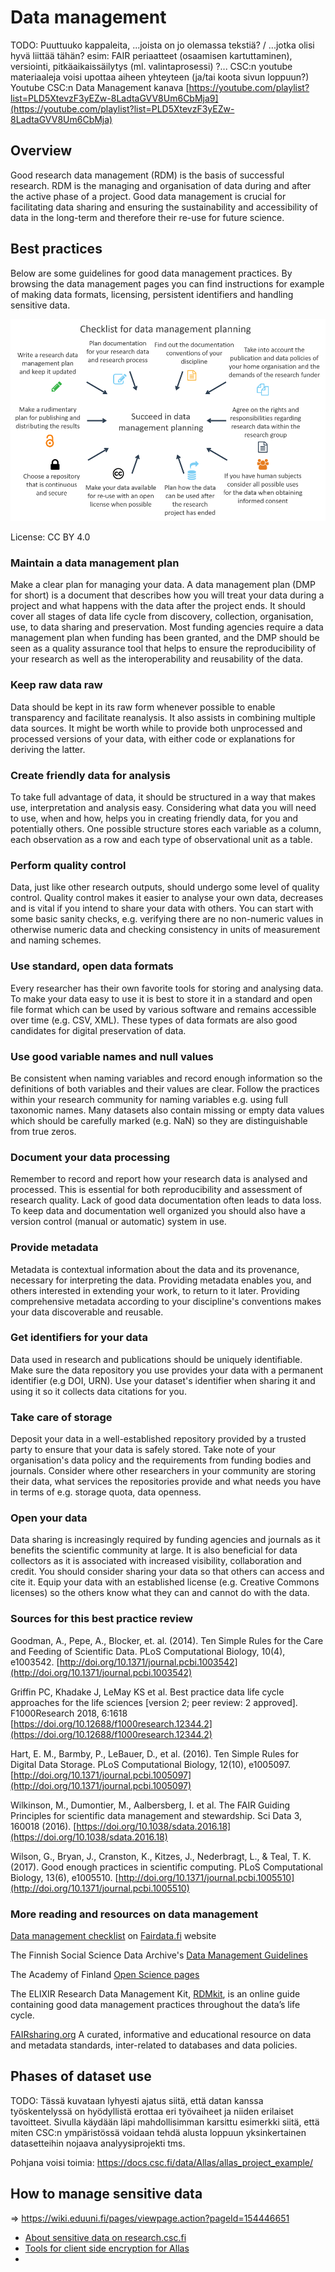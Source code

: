 # Data management
TODO: Puuttuuko kappaleita, ...joista on jo olemassa tekstiä? / ...jotka olisi hyvä liittää tähän?
esim: FAIR periaatteet (osaamisen kartuttaminen), versiointi, pitkäaikaissäilytys (ml. valintaprosessi) ?...
CSC:n youtube materiaaleja voisi upottaa aiheen yhteyteen (ja/tai koota sivun loppuun?)
Youtube CSC:n Data Management kanava [https://youtube.com/playlist?list=PLD5XtevzF3yEZw-8LadtaGVV8Um6CbMja9](https://youtube.com/playlist?list=PLD5XtevzF3yEZw-8LadtaGVV8Um6CbMja)

<a name="header1"></a>

## Overview

Good research data management (RDM) is the basis of successful research. RDM is the managing and organisation of data during and after the active phase of a project. Good data management is crucial for facilitating data sharing and ensuring the sustainability and accessibility of data in the long-term and therefore their re-use for future science.

<a name="header2"></a>

## Best practices

Below are some guidelines for good data management practices. By browsing the data management pages you can find instructions for example of 
making data formats, licensing, persistent identifiers and handling sensitive data.

![Checklist for data management planning](../../img/Checklist_for_DMP_v1.png "Checklist for how to be successful in data management planning")

License: CC BY 4.0

 
### Maintain a data management plan

Make a clear plan for managing your data. A data management plan (DMP for short) is a document that describes how you will treat your data during a project and what happens with the data after the project ends. It should cover all stages of data life cycle from discovery,  collection, organisation, use, to data sharing and preservation. Most funding agencies require a data management plan when funding has been granted, and the DMP should be seen as a quality assurance tool that helps to ensure the reproducibility of your research as well as the interoperability and reusability of the data.

### Keep raw data raw

Data should be kept in its raw form whenever possible to enable transparency and facilitate reanalysis. It also assists in combining multiple data sources. It might be worth while to provide both unprocessed and processed versions of your data, with either code or explanations for deriving the latter.

### Create friendly data for analysis

To take full advantage of data, it should be structured in a way that makes use, interpretation and analysis easy. Considering what data you will need to use, when and how, helps you in creating friendly data, for you and potentially others. One possible structure stores each variable as a column, each observation as a row and each type of observational unit as a table.

### Perform quality control

Data, just like other research outputs, should undergo some level of quality control. Quality control makes it easier to analyse your own data, decreases and is vital if you intend to share your data with others. You can start with some basic sanity checks, e.g. verifying there are no non-numeric values in otherwise numeric data and checking consistency in units of measurement and naming schemes.

### Use standard, open data formats

Every researcher has their own favorite tools for storing and analysing data. To make your data easy to use it is best to store it in a standard and open file format which can be used by various software and remains accessible over time (e.g. CSV, XML). These types of data formats are also good candidates for digital preservation of data.

### Use good variable names and null values

Be consistent when naming variables and record enough information so the definitions of both variables and their values are clear. Follow the practices within your research community for naming variables e.g. using full taxonomic names. Many datasets also contain missing or empty data values which should be carefully marked (e.g. NaN) so they are distinguishable from true zeros.

### Document your data processing

Remember to record and report how your research data is analysed and processed. This is essential for both reproducibility and assessment of research quality. Lack of good data documentation often leads to data loss. To keep data and documentation well organized you should also have a version control (manual or automatic) system in use. 

### Provide metadata

Metadata is contextual information about the data and its provenance, necessary for interpreting the data. Providing metadata enables you, and others interested in extending your work, to return to it later. Providing comprehensive metadata according to your discipline's conventions makes your data discoverable and reusable.

### Get identifiers for your data

Data used in research and publications should be uniquely identifiable. Make sure the data repository you use provides your data with a permanent identifier (e.g DOI, URN). Use your dataset's identifier when sharing it and using it so it collects data citations for you.

### Take care of storage

Deposit your data in a well-established repository provided by a trusted party to ensure that your data is safely stored. Take note of your organisation's data policy and the requirements from funding bodies and journals. Consider where other researchers in your community are storing their data, what services the repositories provide and what needs you have in terms of e.g. storage quota, data openness.

### Open your data

Data sharing is increasingly required by funding agencies and journals as it benefits the scientific community at large. It is also beneficial for data collectors as it is associated with increased visibility, collaboration and credit. You should consider sharing your data so that others can access and cite it. Equip your data with an established license (e.g. Creative Commons licenses) so the others know what they can and cannot do with the data.

### Sources for this best practice review

Goodman, A., Pepe, A., Blocker, et. al. (2014). Ten Simple Rules for the Care and Feeding of Scientific Data. PLoS Computational Biology, 10(4), e1003542. [http://doi.org/10.1371/journal.pcbi.1003542](http://doi.org/10.1371/journal.pcbi.1003542)

Griffin PC, Khadake J, LeMay KS et al. Best practice data life cycle approaches for the life sciences [version 2; peer review: 2 approved]. F1000Research 2018, 6:1618 [https://doi.org/10.12688/f1000research.12344.2](https://doi.org/10.12688/f1000research.12344.2)

Hart, E. M., Barmby, P., LeBauer, D., et al. (2016). Ten Simple Rules for Digital Data Storage. PLoS Computational Biology, 12(10), e1005097. [http://doi.org/10.1371/journal.pcbi.1005097](http://doi.org/10.1371/journal.pcbi.1005097)

Wilkinson, M., Dumontier, M., Aalbersberg, I. et al. The FAIR Guiding Principles for scientific data management and stewardship. Sci Data 3, 160018 (2016). [https://doi.org/10.1038/sdata.2016.18](https://doi.org/10.1038/sdata.2016.18)

Wilson, G., Bryan, J., Cranston, K., Kitzes, J., Nederbragt, L., & Teal, T. K. (2017). Good enough practices in scientific computing. PLoS Computational Biology, 13(6), e1005510. [http://doi.org/10.1371/journal.pcbi.1005510](http://doi.org/10.1371/journal.pcbi.1005510)

### More reading and resources on data management

[Data management checklist](https://www.fairdata.fi/en/why-fairdata/data-management-checklist/) on [Fairdata.fi](http://fairdata.fi/) website

The Finnish Social Science Data Archive's [Data Management Guidelines](http://www.fsd.uta.fi/aineistonhallinta/en/)

The Academy of Finland [Open Science pages](https://www.aka.fi/en/research-funding/responsible-science/open-science/)

The ELIXIR Research Data Management Kit, [RDMkit](https://rdmkit.elixir-europe.org/), is an online guide containing good data management practices throughout the data’s life cycle. 

[FAIRsharing.org](https://fairsharing.org/) A curated, informative and educational resource on data and metadata standards, inter-related to databases and data policies.

<a name="header3"></a>

## Phases of dataset use

TODO: Tässä kuvataan lyhyesti ajatus siitä, että datan kanssa työskentelyssä on hyödyllistä erottaa eri työvaiheet ja niiden erilaiset tavoitteet. Sivulla käydään läpi mahdollisimman karsittu esimerkki siitä, että miten CSC:n ympäristössä voidaan tehdä alusta loppuun yksinkertainen datasetteihin nojaava analyysiprojekti tms.

Pohjana voisi toimia: https://docs.csc.fi/data/Allas/allas_project_example/

<a name="header4"></a>

## How to manage sensitive data

=> https://wiki.eduuni.fi/pages/viewpage.action?pageId=154446651

 - [About sensitive data on research.csc.fi](https://research.csc.fi/sensitive-data)
 - [Tools for client side encryption for Allas](../Allas/allas_encryption.md)
 - 


